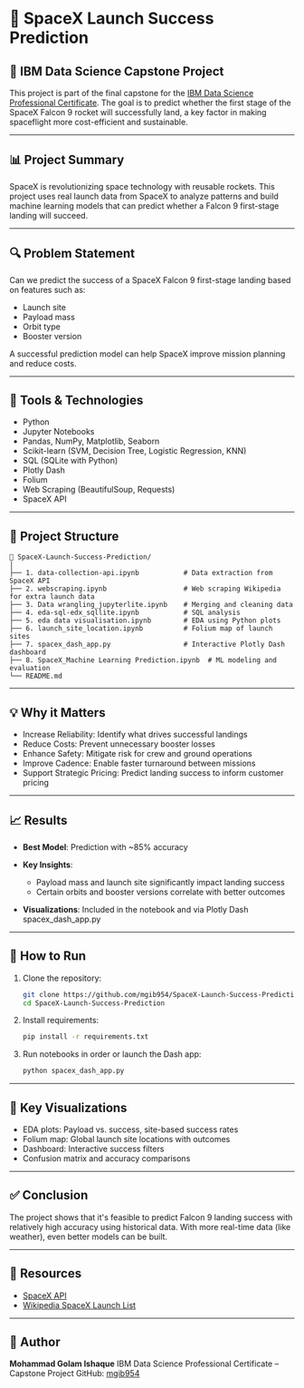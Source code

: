 # 🚀 SpaceX Launch Success Prediction

## 🧠 IBM Data Science Capstone Project

This project is part of the final capstone for the [IBM Data Science Professional Certificate](https://www.coursera.org/professional-certificates/ibm-data-science). The goal is to predict whether the first stage of the SpaceX Falcon 9 rocket will successfully land, a key factor in making spaceflight more cost-efficient and sustainable.

---

## 📊 Project Summary

SpaceX is revolutionizing space technology with reusable rockets. This project uses real launch data from SpaceX to analyze patterns and build machine learning models that can predict whether a Falcon 9 first-stage landing will succeed.

---

## 🔍 Problem Statement

Can we predict the success of a SpaceX Falcon 9 first-stage landing based on features such as:

* Launch site
* Payload mass
* Orbit type
* Booster version

A successful prediction model can help SpaceX improve mission planning and reduce costs.

---

## 🔧 Tools & Technologies

* Python
* Jupyter Notebooks
* Pandas, NumPy, Matplotlib, Seaborn
* Scikit-learn (SVM, Decision Tree, Logistic Regression, KNN)
* SQL (SQLite with Python)
* Plotly Dash
* Folium
* Web Scraping (BeautifulSoup, Requests)
* SpaceX API

---

## 📁 Project Structure

```
📂 SpaceX-Launch-Success-Prediction/
│
├── 1. data-collection-api.ipynb           # Data extraction from SpaceX API
├── 2. webscraping.ipynb                   # Web scraping Wikipedia for extra launch data
├── 3. Data wrangling_jupyterlite.ipynb    # Merging and cleaning data
├── 4. eda-sql-edx_sqllite.ipynb           # SQL analysis
├── 5. eda data visualisation.ipynb        # EDA using Python plots
├── 6. launch_site_location.ipynb          # Folium map of launch sites
├── 7. spacex_dash_app.py                  # Interactive Plotly Dash dashboard
├── 8. SpaceX_Machine Learning Prediction.ipynb  # ML modeling and evaluation
└── README.md
```

---

## 💡 Why it Matters

* Increase Reliability: Identify what drives successful landings
* Reduce Costs: Prevent unnecessary booster losses
* Enhance Safety: Mitigate risk for crew and ground operations
* Improve Cadence: Enable faster turnaround between missions
* Support Strategic Pricing: Predict landing success to inform customer pricing

---

## 📈 Results

* **Best Model**: Prediction with \~85% accuracy
* **Key Insights**:

  * Payload mass and launch site significantly impact landing success
  * Certain orbits and booster versions correlate with better outcomes
* **Visualizations**: Included in the notebook and via Plotly Dash spacex_dash_app.py

---

## 📌 How to Run

1. Clone the repository:

   ```bash
   git clone https://github.com/mgib954/SpaceX-Launch-Success-Prediction.git
   cd SpaceX-Launch-Success-Prediction
   ```

2. Install requirements:

   ```bash
   pip install -r requirements.txt
   ```

3. Run notebooks in order or launch the Dash app:

   ```bash
   python spacex_dash_app.py
   ```

---

## 📍 Key Visualizations

* EDA plots: Payload vs. success, site-based success rates
* Folium map: Global launch site locations with outcomes
* Dashboard: Interactive success filters
* Confusion matrix and accuracy comparisons

---

## ✅ Conclusion

The project shows that it's feasible to predict Falcon 9 landing success with relatively high accuracy using historical data. With more real-time data (like weather), even better models can be built.

---

## 🔗 Resources

* [SpaceX API](https://github.com/r-spacex/SpaceX-API)
* [Wikipedia SpaceX Launch List](https://en.wikipedia.org/wiki/List_of_Falcon_9_and_Falcon_Heavy_launches)

---

## 👤 Author

**Mohammad Golam Ishaque**
IBM Data Science Professional Certificate – Capstone Project
GitHub: [mgib954](https://github.com/mgib954)

